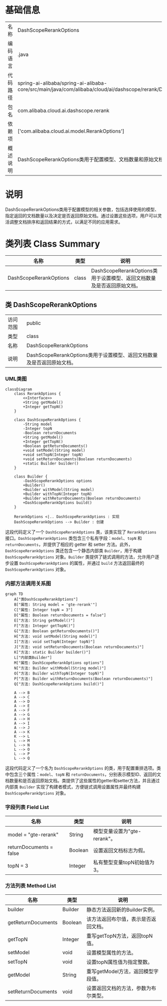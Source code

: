 # 基础信息

|      |      |
|------|------|
| 名称 | DashScopeRerankOptions |
| 编码语言 | .java |
| 代码路径 | spring-ai-alibaba/spring-ai-alibaba-core/src/main/java/com/alibaba/cloud/ai/dashscope/rerank/DashScopeRerankOptions.java |
| 包名 | com.alibaba.cloud.ai.dashscope.rerank |
| 依赖项 | ['com.alibaba.cloud.ai.model.RerankOptions'] |
| 概述说明 | DashScopeRerankOptions类用于配置模型、文档数量和原始文档返回选项。 |

# 说明

DashScopeRerankOptions类用于配置模型的相关参数，包括选择使用的模型、指定返回的文档数量以及决定是否返回原始文档。通过设置这些选项，用户可以灵活调整文档排序和返回结果的方式，以满足不同的应用需求。

# 类列表 Class Summary

| 名称   | 类型  | 说明 |
|-------|------|-------------|
| DashScopeRerankOptions | class | DashScopeRerankOptions类用于设置模型、返回文档数量及是否返回原始文档。 |



## 类 DashScopeRerankOptions

|      |      |
|------|------|
| 访问范围 | public |
| 类型 | class |
| 名称 | DashScopeRerankOptions |
| 说明 | DashScopeRerankOptions类用于设置模型、返回文档数量及是否返回原始文档。 |


### UML类图

```mermaid
classDiagram
    class RerankOptions {
        <<Interface>>
        +String getModel()
        +Integer getTopN()
    }

    class DashScopeRerankOptions {
        -String model
        -Integer topN
        -Boolean returnDocuments
        +String getModel()
        +Integer getTopN()
        +Boolean getReturnDocuments()
        +void setModel(String model)
        +void setTopN(Integer topN)
        +void setReturnDocuments(Boolean returnDocuments)
        +static Builder builder()
    }

    class Builder {
        -DashScopeRerankOptions options
        +Builder()
        +Builder withModel(String model)
        +Builder withTopN(Integer topN)
        +Builder withReturnDocuments(Boolean returnDocuments)
        +DashScopeRerankOptions build()
    }

    RerankOptions <|.. DashScopeRerankOptions : 实现
    DashScopeRerankOptions --> Builder : 创建
```

这段代码定义了一个 `DashScopeRerankOptions` 类，该类实现了 `RerankOptions` 接口。`DashScopeRerankOptions` 类包含三个私有字段：`model`、`topN` 和 `returnDocuments`，并提供了相应的 getter 和 setter 方法。此外，`DashScopeRerankOptions` 类还包含一个静态内部类 `Builder`，用于构建 `DashScopeRerankOptions` 对象。`Builder` 类提供了链式调用的方法，允许用户逐步设置 `DashScopeRerankOptions` 的属性，并通过 `build` 方法返回最终的 `DashScopeRerankOptions` 对象。


### 内部方法调用关系图

```mermaid
graph TD
    A["类DashScopeRerankOptions"]
    B["属性: String model = 'gte-rerank'"]
    C["属性: Integer topN = 3"]
    D["属性: Boolean returnDocuments = false"]
    E["方法: String getModel()"]
    F["方法: Integer getTopN()"]
    G["方法: Boolean getReturnDocuments()"]
    H["方法: void setModel(String model)"]
    I["方法: void setTopN(Integer topN)"]
    J["方法: void setReturnDocuments(Boolean returnDocuments)"]
    K["方法: static Builder builder()"]
    L["内部类Builder"]
    M["属性: DashScopeRerankOptions options"]
    N["方法: Builder withModel(String model)"]
    O["方法: Builder withTopN(Integer topN)"]
    P["方法: Builder withReturnDocuments(Boolean returnDocuments)"]
    Q["方法: DashScopeRerankOptions build()"]

    A --> B
    A --> C
    A --> D
    A --> E
    A --> F
    A --> G
    A --> H
    A --> I
    A --> J
    A --> K
    K --> L
    L --> M
    L --> N
    L --> O
    L --> P
    L --> Q
```

这段代码定义了一个名为 `DashScopeRerankOptions` 的类，用于配置重排选项。类中包含三个属性：`model`、`topN` 和 `returnDocuments`，分别表示模型ID、返回的文档数量和是否返回原始文档。类提供了这些属性的getter和setter方法，并且通过内部类 `Builder` 实现了构建者模式，方便链式调用设置属性并最终构建 `DashScopeRerankOptions` 对象。

### 字段列表 Field List

| 名称  | 类型  | 说明 |
|-------|-------|------|
| model = "gte-rerank" | String | 模型变量设置为"gte-rerank"。 |
| returnDocuments = false | Boolean | 设置返回文档标志为假。 |
| topN = 3 | Integer | 私有整型变量topN初始值为3。 |

### 方法列表 Method List

| 名称  | 类型  | 说明 |
|-------|-------|------|
| builder | Builder | 静态方法返回新的Builder实例。 |
| getReturnDocuments | Boolean | 该方法返回布尔值，表示是否返回文档。 |
| getTopN | Integer | 重写getTopN方法，返回topN值。 |
| setModel | void | 设置模型属性的方法。 |
| setTopN | void | 设置topN属性值为指定整数。 |
| getModel | String | 重写getModel方法，返回模型字段值。 |
| setReturnDocuments | void | 设置返回文档的方法，参数为布尔类型。 |




